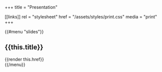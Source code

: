 +++
title = "Presentation"

[[links]]
rel = "stylesheet"
href = "/assets/styles/print.css"
media = "print"
+++

{{#menu "slides"}}
<h2>{{this.title}}</h2>
<section>{{render this.href}}</section>
{{/menu}}

<style>
main {
  align-items: flex-start !important;
}
</style>
